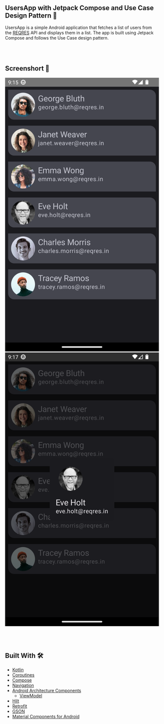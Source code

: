 ## UsersApp with Jetpack Compose and Use Case Design Pattern 🚀

UsersApp is a simple Android application that fetches a list of users from 
the [REQRES](https://reqres.in/) API and displays them in a list.
The app is built using Jetpack Compose and follows the Use Case design pattern.

## <br/><br/>Screenshort 📸
![Screenshort](images/Screenshot_20240605_111546.png)
![Screenshort](images/Screenshot_20240605_111755.png)

## <br/><br/>Built With 🛠
- [Kotlin](https://kotlinlang.org/)
- [Coroutines](https://kotlinlang.org/docs/reference/coroutines-overview.html)
- [Compose](https://developer.android.com/jetpack/compose)
- [Navigation](https://developer.android.com/guide/navigation)
- [Android Architecture Components](https://developer.android.com/topic/libraries/architecture)
    - [ViewModel](https://developer.android.com/topic/libraries/architecture/viewmodel)
- [Hilt](https://dagger.dev/hilt/)
- [Retrofit](https://square.github.io/retrofit/)
- [GSON](https://github.com/google/gson)
- [Material Components for Android](https://github.com/material-components/material-components-android) 
